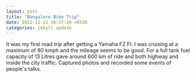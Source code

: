 ```yaml
---
layout: post
title: "Bangalore Bike Trip"
date: 2022-11-22 16:17:20 +0530
categories: jekyll update
---
```


It was my first road trip after getting a Yamaha FZ FI. I was cruising at a maximum of 80 kmph and the mileage seems to be good. For a full tank fuel capacity of 13 Litres gave around 600 km of ride and both highway and inside the city traffic. Captured photos and recorded some events of people's talks.
